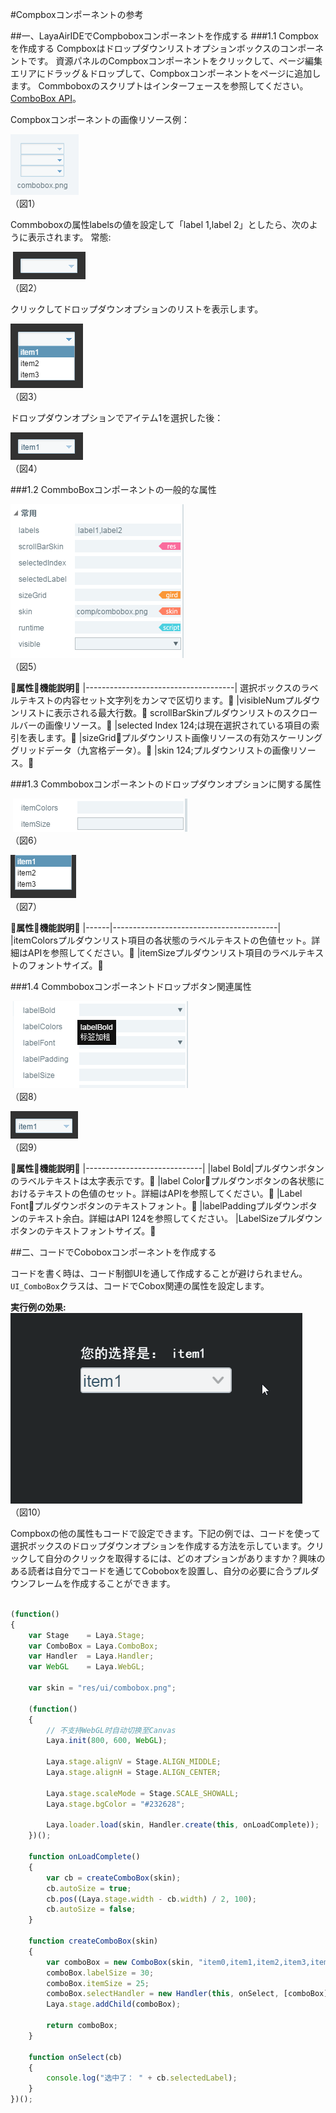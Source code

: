 #Compboxコンポーネントの参考



##一、LayaAirIDEでCompboboxコンポーネントを作成する
###1.1 Compboxを作成する
Compboxはドロップダウンリストオプションボックスのコンポーネントです。
資源パネルのCompboxコンポーネントをクリックして、ページ編集エリアにドラッグ＆ドロップして、Compboxコンポーネントをページに追加します。
Commboboxのスクリプトはインターフェースを参照してください。[ComboBox API](http://layaair.ldc.layabox.com/api/index.html?category=Core&class=laya.ui.ComboBox)。

Compboxコンポーネントの画像リソース例：

​![图片0.png](img/1.png)<br/>
（図1）

Commboboxの属性labelsの値を設定して「label 1,label 2」としたら、次のように表示されます。
常態:



​        ![图片0.png](img/2.png)<br/>
（図2）

クリックしてドロップダウンオプションのリストを表示します。

​![图片0.png](img/3.png)<br/>
（図3）

ドロップダウンオプションでアイテム1を選択した後：

​![图片0.png](img/4.png)<br/>
（図4）



###1.2 CommboBoxコンポーネントの一般的な属性

​![图片0.png](img/5.png)<br/>
（図5）

𞓜**属性**𞓜**機能説明**𞓜
|-------------------------------------|
選択ボックスのラベルテキストの内容セット文字列をカンマで区切ります。𞓜
|visibleNumプルダウンリストに表示される最大行数。𞓜
scrollBarSkinプルダウンリストのスクロールバーの画像リソース。𞓜
|selected Index 124;は現在選択されている項目の索引を表します。𞓜
|sizeGrid𞓜プルダウンリスト画像リソースの有効スケーリンググリッドデータ（九宮格データ）。𞓜
|skin 124;プルダウンリストの画像リソース。𞓜



 



###1.3 Commboboxコンポーネントのドロップダウンオプションに関する属性

​        ![图片0.png](img/6.png)<br/>
（図6）

​![图片0.png](img/7.png)<br/>
（図7）

𞓜**属性**𞓜**機能説明**𞓜
|------|-----------------------------------------|
|itemColorsプルダウンリスト項目の各状態のラベルテキストの色値セット。詳細はAPIを参照してください。𞓜
|itemSizeプルダウンリスト項目のラベルテキストのフォントサイズ。𞓜



 

 



###1.4 Commboboxコンポーネントドロップボタン関連属性



​        ![图片0.png](img/8.png)<br/>
（図8）

​![图片0.png](img/9.png)<br/>
（図9）

𞓜**属性**𞓜**機能説明**𞓜
|-----------------------------|
|label Bold|プルダウンボタンのラベルテキストは太字表示です。𞓜
|label Color𞓜プルダウンボタンの各状態におけるテキストの色値のセット。詳細はAPIを参照してください。𞓜
|Label Font𞓜プルダウンボタンのテキストフォント。𞓜
|labelPaddingプルダウンボタンのテキスト余白。詳細はAPI 124を参照してください。
|LabelSizeプルダウンボタンのテキストフォントサイズ。𞓜



 



##二、コードでCoboboxコンポーネントを作成する

コードを書く時は、コード制御UIを通して作成することが避けられません。`UI_ComboBox`クラスは、コードでCobox関連の属性を設定します。

**実行例の効果:**
​![1](gif/1.gif)<br/>
（図10）

Compboxの他の属性もコードで設定できます。下記の例では、コードを使って選択ボックスのドロップダウンオプションを作成する方法を示しています。クリックして自分のクリックを取得するには、どのオプションがありますか？興味のある読者は自分でコードを通じてCoboboxを設置し、自分の必要に合うプルダウンフレームを作成することができます。


```javascript

(function()
{
	var Stage    = Laya.Stage;
	var ComboBox = Laya.ComboBox;
	var Handler  = Laya.Handler;
	var WebGL    = Laya.WebGL;

	var skin = "res/ui/combobox.png";

	(function()
	{
		// 不支持WebGL时自动切换至Canvas
		Laya.init(800, 600, WebGL);

		Laya.stage.alignV = Stage.ALIGN_MIDDLE;
		Laya.stage.alignH = Stage.ALIGN_CENTER;

		Laya.stage.scaleMode = Stage.SCALE_SHOWALL;
		Laya.stage.bgColor = "#232628";

		Laya.loader.load(skin, Handler.create(this, onLoadComplete));
	})();

	function onLoadComplete()
	{
		var cb = createComboBox(skin);
		cb.autoSize = true;
		cb.pos((Laya.stage.width - cb.width) / 2, 100);
		cb.autoSize = false;
	}

	function createComboBox(skin)
	{
		var comboBox = new ComboBox(skin, "item0,item1,item2,item3,item4,item5");
		comboBox.labelSize = 30;
		comboBox.itemSize = 25;
		comboBox.selectHandler = new Handler(this, onSelect, [comboBox]);
		Laya.stage.addChild(comboBox);

		return comboBox;
	}

	function onSelect(cb)
	{
		console.log("选中了： " + cb.selectedLabel);
	}
})();
```



